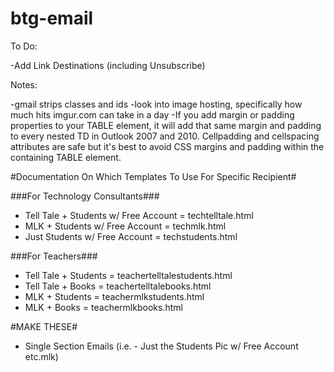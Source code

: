# btg-email
To Do:

-Add Link Destinations (including Unsubscribe)


Notes:

-gmail strips classes and ids
-look into image hosting, specifically how much hits imgur.com can take in a day
-If you add margin or padding properties to your TABLE element, it will add that same margin and padding to every nested TD in Outlook 2007 and 2010. Cellpadding and cellspacing attributes are safe but it's best to avoid CSS margins and padding within the containing TABLE element.

#Documentation On Which Templates To Use For Specific Recipient#

###For Technology Consultants###
- Tell Tale + Students w/ Free Account = techtelltale.html
- MLK + Students w/ Free Account = techmlk.html
- Just Students w/ Free Account = techstudents.html

###For Teachers###
- Tell Tale + Students = teachertelltalestudents.html
- Tell Tale + Books = teachertelltalebooks.html
- MLK + Students = teachermlkstudents.html
- MLK + Books = teachermlkbooks.html

#MAKE THESE#
- Single Section Emails (i.e. - Just the Students Pic w/ Free Account etc.mlk)

